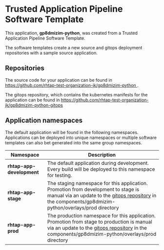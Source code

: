 # Trusted Application Pipeline Software Template

This application, **gp8dmizim-python**, was created from a Trusted Application Pipeline Software Template.

The software templates create a new source and gitops deployment repositories with a sample source application. 

## Repositories

The source code for your application can be found in [https://github.com/rhtap-test-organization-jk/gp8dmizim-python ](https://github.com/rhtap-test-organization-jk/gp8dmizim-python ).
 
The gitops repository, which contains the kubernetes manifests for the application can be found in 
[https://github.com/rhtap-test-organization-jk/gp8dmizim-python-gitops ](https://github.com/rhtap-test-organization-jk/gp8dmizim-python-gitops ) 

## Application namespaces 

The default application will be found in the following namespaces. Applications can be deployed into unique namespaces or multiple software templates can also bet generated into the same group namespaces.  

|  Namespace   |  Description   |  
| -------- | -------- |   
| **rhtap-app-development** | The default application during development. Every build will be deployed to this namespace for testing. | 
| **rhtap-app-stage** | The staging namespace for this application. Promotion from development to stage is manual via an update to the [gitops repository](https://github.com/rhtap-test-organization-jk/gp8dmizim-python-gitops ) in the components/gp8dmizim-python/overlays/prod directory |  
| **rhtap-app-prod** | The production namespace for this application. Promotion from stage to production is manual via an update to the [gitops repository](https://github.com/rhtap-test-organization-jk/gp8dmizim-python-gitops ) in the components/gp8dmizim-python/overlays/prod directory | 